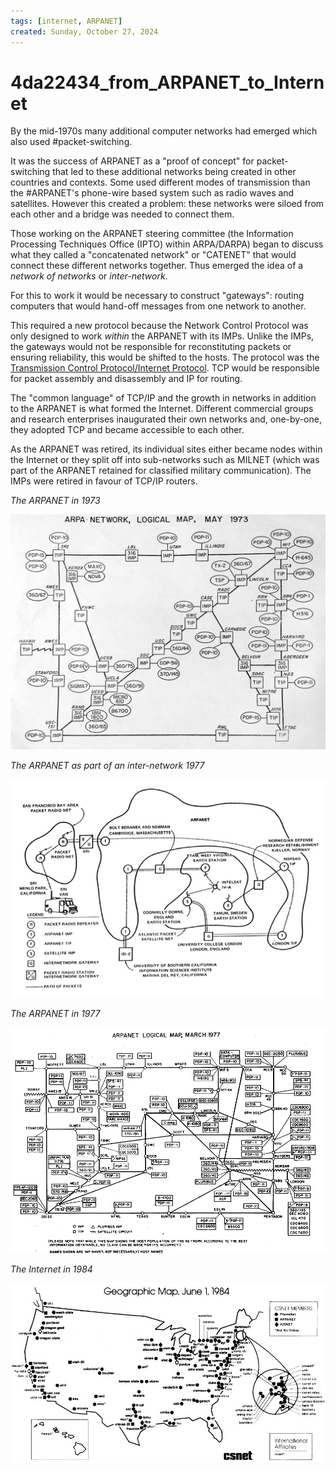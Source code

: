 ```yaml
---
tags: [internet, ARPANET]
created: Sunday, October 27, 2024
---
```


# 4da22434_from_ARPANET_to_Internet

By the mid-1970s many additional computer networks had emerged which also used
#packet-switching.

It was the success of ARPANET as a "proof of concept" for packet-switching that
led to these additional networks being created in other countries and contexts.
Some used different modes of transmission than the #ARPANET's phone-wire based
system such as radio waves and satellites. However this created a problem: these
networks were siloed from each other and a bridge was needed to connect them.

Those working on the ARPANET steering committee (the Information Processing
Techniques Office (IPTO) within ARPA/DARPA) began to discuss what they called a
"concatenated network" or "CATENET" that would connect these different networks
together. Thus emerged the idea of a _network of networks_ or _inter-network_.

For this to work it would be necessary to construct "gateways": routing
computers that would hand-off messages from one network to another.

This required a new protocol because the Network Control Protocol was only
designed to work _within_ the ARPANET with its IMPs. Unlike the IMPs, the
gateways would not be responsible for reconstituting packets or ensuring
reliability, this would be shifted to the hosts. The protocol was the
[Transmission Control Protocol/Internet Protocol](Internet_Layer_of_Internet_Protocol.md).
TCP would be responsible for packet assembly and disassembly and IP for routing.

The "common language" of TCP/IP and the growth in networks in addition to the
ARPANET is what formed the Internet. Different commercial groups and research
enterprises inaugurated their own networks and, one-by-one, they adopted TCP and
became accessible to each other.

As the ARPANET was retired, its individual sites either became nodes within the
Internet or they split off into sub-networks such as MILNET (which was part of
the ARPANET retained for classified military communication). The IMPs were
retired in favour of TCP/IP routers.

_The ARPANET in 1973_

![](static/Arpanet_map_1973.jpg)

_The ARPANET as part of an inter-network 1977_

![](static/internetworking_1977.jpg)

_The ARPANET in 1977_

![](static/Arpanet_logical_map,_march_1977.png)

_The Internet in 1984_

![](static/internet_1984.jpg)
